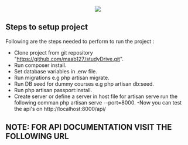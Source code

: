 <p align="center"><img src="https://laravel.com/assets/img/components/logo-laravel.svg"></p>

## Steps to setup project


Following are the steps needed to perform to run the project :

- Clone project from git repository  "https://github.com/maab127/studyDrive.git".
- Run composer install.
- Set database variables in .env file.
- Run migrations e.g php artisan migrate.
- Run DB seed for dummy courses e.g php artisan db:seed.
- Run php artisan passport:install.
- Create server or define a server in host file for artisan serve run the following comman php artisan serve --port=8000.
-Now you can test the api's on http://localhost:8000/api/

## NOTE: FOR API DOCUMENTATION VISIT THE FOLLOWING URL